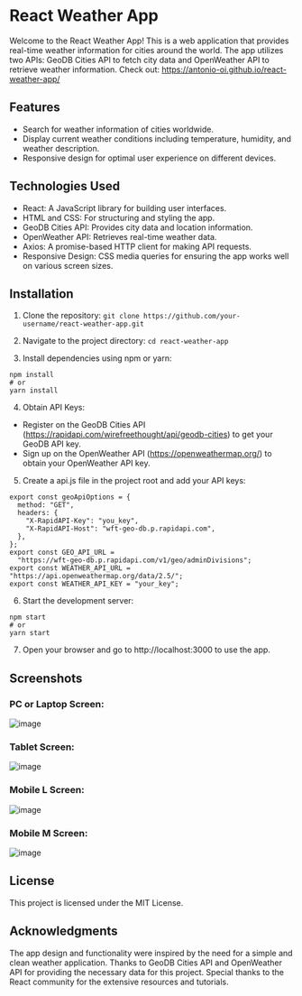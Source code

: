 # React Weather App

Welcome to the React Weather App! This is a web application that provides real-time weather information for cities around the world. The app utilizes two APIs: GeoDB Cities API to fetch city data and OpenWeather API to retrieve weather information.
Check out: https://antonio-oi.github.io/react-weather-app/

## Features

- Search for weather information of cities worldwide.
- Display current weather conditions including temperature, humidity, and weather description.
- Responsive design for optimal user experience on different devices.

## Technologies Used

- React: A JavaScript library for building user interfaces.
- HTML and CSS: For structuring and styling the app.
- GeoDB Cities API: Provides city data and location information.
- OpenWeather API: Retrieves real-time weather data.
- Axios: A promise-based HTTP client for making API requests.
- Responsive Design: CSS media queries for ensuring the app works well on various screen sizes.

## Installation

1. Clone the repository:
```git clone https://github.com/your-username/react-weather-app.git```

2. Navigate to the project directory:
```cd react-weather-app```

3. Install dependencies using npm or yarn:
```
npm install
# or
yarn install
```

4. Obtain API Keys:
* Register on the GeoDB Cities API (https://rapidapi.com/wirefreethought/api/geodb-cities) to get your GeoDB API key.
* Sign up on the OpenWeather API (https://openweathermap.org/) to obtain your OpenWeather API key.

5. Create a api.js file in the project root and add your API keys:
```
export const geoApiOptions = {
  method: "GET",
  headers: {
    "X-RapidAPI-Key": "you_key",
    "X-RapidAPI-Host": "wft-geo-db.p.rapidapi.com",
  },
};
export const GEO_API_URL =
  "https://wft-geo-db.p.rapidapi.com/v1/geo/adminDivisions";
export const WEATHER_API_URL = "https://api.openweathermap.org/data/2.5/";
export const WEATHER_API_KEY = "your_key";
```

6. Start the development server:
```
npm start
# or
yarn start
```

7. Open your browser and go to http://localhost:3000 to use the app.


## Screenshots
### PC or Laptop Screen:
![image](https://github.com/AntonIO-OI/react-weather-app/assets/82289302/be436285-5852-49e8-a93f-e2ab3ce62445)

### Tablet Screen:
![image](https://github.com/AntonIO-OI/react-weather-app/assets/82289302/5f86cd37-600b-4bc1-971f-03777a2ff1d9)

### Mobile L Screen:
![image](https://github.com/AntonIO-OI/react-weather-app/assets/82289302/b0546aa5-5798-4d06-ad04-bca0061bd165)

### Mobile M Screen:
![image](https://github.com/AntonIO-OI/react-weather-app/assets/82289302/5adec72c-9153-46a1-90e1-50c7ba2f016b)

## License
This project is licensed under the MIT License.

## Acknowledgments
The app design and functionality were inspired by the need for a simple and clean weather application.
Thanks to GeoDB Cities API and OpenWeather API for providing the necessary data for this project.
Special thanks to the React community for the extensive resources and tutorials.
